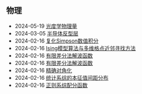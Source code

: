 <div class="timeline">
    <h2>物理</h2>
    <ul>
        <li>
            <span class="date">2024-05-19</span>
            <span class="event"><a href="/index.html?blog=WuLi_光度学物理量">光度学物理量</a></span>
        </li>
        <li>
            <span class="date">2024-03-05</span>
            <span class="event"><a href="/index.html?blog=WuLi_半导体反型层">半导体反型层</a></span>
        </li>
        <li>
            <span class="date">2024-02-16</span>
            <span class="event"><a href="/index.html?blog=SuXt_复化Simpson数值积分">复化Simpson数值积分</a></span>
        </li>
        <li>
            <span class="date">2024-02-16</span>
            <span class="event"><a href="/index.html?blog=WuLi_Ising模型算法与多维格点近邻寻找方法">Ising模型算法与多维格点近邻寻找方法</a></span>
        </li>
        <li>
            <span class="date">2024-02-16</span>
            <span class="event"><a href="/index.html?blog=WuLi_有限差分法解波函数 copy">有限差分法解波函数</a></span>
        </li>
        <li>
            <span class="date">2024-02-16</span>
            <span class="event"><a href="/index.html?blog=WuLi_有限差分法解波函数">有限差分法解波函数</a></span>
        </li>
        <li>
            <span class="date">2024-02-16</span>
            <span class="event"><a href="/index.html?blog=WuLi_精确对角化">精确对角化</a></span>
        </li>
        <li>
            <span class="date">2024-02-16</span>
            <span class="event"><a href="/index.html?blog=WuLi_统计系综的本征值间距分布">统计系综的本征值间距分布</a></span>
        </li>
        <li>
            <span class="date">2024-02-16</span>
            <span class="event"><a href="/index.html?blog=WuLi_配分函数">正则系综配分函数</a></span>
        </li>
    </ul>
</div>

